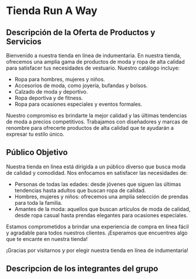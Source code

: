 # Tienda Run A Way

## Descripción de la Oferta de Productos y Servicios
Bienvenido a nuestra tienda en línea de indumentaria. En nuestra tienda, ofrecemos una amplia gama de productos de moda y ropa de alta calidad para satisfacer tus necesidades de vestuario. Nuestro catálogo incluye:

- Ropa para hombres, mujeres y niños.
- Accesorios de moda, como joyería, bufandas y bolsos.
- Calzado de moda y deportivo.
- Ropa deportiva y de fitness.
- Ropa para ocasiones especiales y eventos formales.

Nuestro compromiso es brindarte la mejor calidad y las últimas tendencias de moda a precios competitivos. Trabajamos con diseñadores y marcas de renombre para ofrecerte productos de alta calidad que te ayudarán a expresar tu estilo único.


## Público Objetivo

Nuestra tienda en línea está dirigida a un público diverso que busca moda de calidad y comodidad. Nos enfocamos en satisfacer las necesidades de:

- Personas de todas las edades: desde jóvenes que siguen las últimas tendencias hasta adultos que buscan ropa de calidad.
- Hombres, mujeres y niños: ofrecemos una amplia selección de prendas para toda la familia.
- Amantes de la moda: aquellos que buscan artículos de moda de calidad, desde ropa casual hasta prendas elegantes para ocasiones especiales.


Estamos comprometidos a brindar una experiencia de compra en línea fácil y agradable para todos nuestros clientes. ¡Esperamos que encuentres algo que te encante en nuestra tienda!

¡Gracias por visitarnos y por elegir nuestra tienda en línea de indumentaria!


## Descripcion de los integrantes del grupo